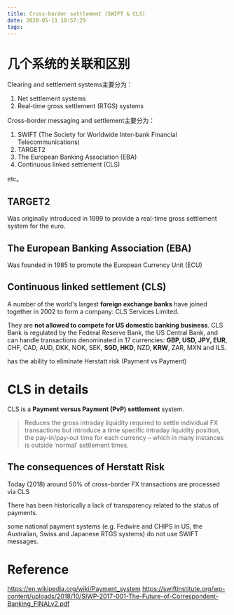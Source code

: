 ```yaml
---
title: Cross-border settlement (SWIFT & CLS)
date: 2020-05-11 10:57:29
tags:
---
```


# 几个系统的关联和区别

Clearing and settlement systems主要分为：

1. Net settlement systems
1. Real-time gross settlement (RTGS) systems

Cross-border messaging and settlement主要分为：

1. SWIFT (The Society for Worldwide Inter-bank Financial Telecommunications)
1. TARGET2
1. The European Banking Association (EBA)
1. Continuous linked settlement (CLS)
 
etc。
 
## TARGET2
 
Was originally introduced in 1999 to provide a real-time gross settlement system for the euro.
 
## The European Banking Association (EBA)
 
Was founded in 1985 to promote the European Currency Unit (ECU) 

## Continuous linked settlement (CLS)

A number of the world's largest __foreign exchange banks__ have joined together in 2002 to form a company: CLS Services Limited. 

They are __not allowed to compete for US domestic banking business__. CLS Bank is regulated by the Federal Reserve Bank, the US Central Bank, and can handle transactions denominated in 17 currencies: __GBP, USD, JPY, EUR__, CHF, CAD, AUD, DKK, NOK, SEK, __SGD, HKD__, NZD, __KRW__, ZAR, MXN and ILS.

has the ability to eliminate Herstatt risk (Payment vs Payment)

# CLS in details

CLS is a __Payment versus Payment (PvP) settlement__ system.

> Reduces the gross intraday liquidity required to settle individual FX transactions
> but introduce a time specific intraday liquidity position, the pay-in/pay-out time for each currency – which in many instances is outside ‘normal’ settlement times. 

## The consequences of Herstatt Risk

Today (2018) around 50% of cross-border FX transactions are processed via CLS

There has been historically a lack of transparency related to the status of payments. 

some national payment systems (e.g. Fedwire and CHIPS in US, the Australian, Swiss and Japanese RTGS systems) do not use SWIFT messages.

# Reference

https://en.wikipedia.org/wiki/Payment_system
https://swiftinstitute.org/wp-content/uploads/2018/10/SIWP-2017-001-The-Future-of-Correspondent-Banking_FINALv2.pdf